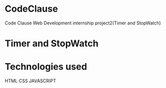 # CodeClause
Code Clause Web Development internship project2(Timer and StopWatch)
# Timer and StopWatch
# Technologies used
HTML
CSS
JAVASCRIPT
